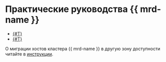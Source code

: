 # Практические руководства {{ mrd-name }}

* [{#T}](./redis-as-php-sessions-storage.md)
* [{#T}](./data-migration.md)

О миграции хостов кластера {{ mrd-name }} в другую зону доступности читайте в [инструкции](../operations/host-migration.md).
